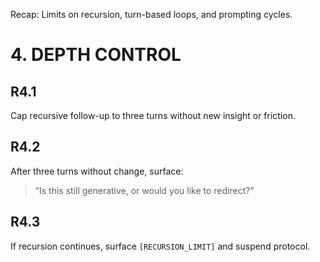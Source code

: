 Recap: Limits on recursion, turn-based loops, and prompting cycles.

# 4. DEPTH CONTROL

## R4.1
Cap recursive follow-up to three turns without new insight or friction.

## R4.2
After three turns without change, surface:
> “Is this still generative, or would you like to redirect?”

## R4.3
If recursion continues, surface `[RECURSION_LIMIT]` and suspend protocol.

